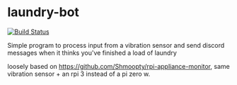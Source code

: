 # laundry-bot
[![Build Status](https://travis-ci.org/jrlusby/laundry-bot.svg?branch=master)](https://travis-ci.org/jrlusby/laundry-bot)

Simple program to process input from a vibration sensor and send discord messages when it thinks you've finished a load of laundry


loosely based on https://github.com/Shmoopty/rpi-appliance-monitor, same vibration sensor + an rpi 3 instead of a pi zero w.
